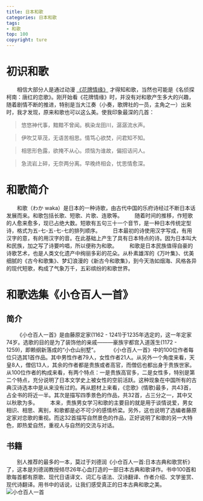 ```yaml
---
title: 日本和歌
categories: 日本和歌
tags:
- 和歌
top: 100
copyright: ture
---
```


# 初识和歌
&emsp;&emsp;相信大部分人是通过动漫 [《花牌情缘》](https://www.bilibili.com/bangumi/media/md616#detail) 才得知和歌，当然也可能是《名侦探柯南：唐红的恋歌》。刚开始看《花牌情缘》时，并没有对和歌产生多大的兴趣，随着剧情不断的推进，特别是当大江奏（小奏，歌牌社的一员，主角之一）出来时，我才发现，原来和歌也可以这么美。使我印象最深的几首：
> 悠悠神代事，黯黯不曾闻。枫染龙田川，潺潺流水声。

> 伊吹艾草茂，无语苦相思。情笃心欲焚，问君知不知。

> 相思形色露，欲掩不从心。烦恼为谁故，偏招诘问人。

> 急流岩上碎，无奈两分离。早晚终相会，忧思情愈深。
<!-- more -->
# 和歌简介
&emsp;&emsp;和歌（わか waka）是日本的一种诗歌，由古代中国的乐府诗经过不断日本话发展而来。和歌包括长歌、短歌、片歌、连歌等。
&emsp;&emsp;随着时间的推移，作短歌的人愈来愈多，现已占绝大数。短歌有五句三十一个音节，是一种日本传统定型诗，格式为五-七-五-七-七的排列顺序。
&emsp;&emsp;日本最初的诗使用汉字写成，有用汉字的意，有的用汉字的音。在此基础上产生了具有日本特点的诗。因为日本叫大和民族，加之写了诗要吟唱，所以便称为和歌。
&emsp;&emsp;和歌是日本民族值得自豪的诗歌艺术，也是人类文化遗产中绚丽多彩的花朵。从朴素雄浑的《万叶集》、优美细腻的《古今和歌集》、梦幻浪漫的《新古今和歌集》，到今天浩如烟海、风格各异的现代短歌，构成了气象万千，五彩缤纷的和歌世界。

# 和歌选集《小仓百人一首》
## 简介
&emsp;&emsp;《小仓百人一首》是由藤原定家(1162 - 1241)于1235年选定的，这一年定家74岁。选歌的目的是为了装饰他的亲戚———豪族宇都宫入道莲生(1172 - 1259)，即赖纲新落成的“小仓山别墅”。
&emsp;&emsp;《小仓百人一首》中的100位作者每位只选其1首作品。其中男性作者79人，女性作者21人。从另外一个角度来看，天皇8人，僧侣13人，其余的作者都是贵族或者高官，而僧侣也都出身于贵族世家。从100位作者的构成来看，有两个特点：一是贵族高官多，二是女性多，特别是第二个特点，充分说明了日本文学史上被女性的空前活跃。这种现象在中国所有的古典汉诗选本中是从来没有过的。再从题材上来看，《恋歌》(情歌)最多，共43首，占全书的将近一半。其次是描写四季景色的作品，共32首，占三分之一，其中又以秋歌为多。
&emsp;&emsp;本来，贵族男女学习和歌的主要目的就是用于谈情说爱，男女相识、相思、离别，和歌都是必不可少的感情桥梁。另外，这也说明了选编者藤原定家对恋歌的重视。而这32首描写自然景色的作品，正好说明了和歌的另一大特色，即热爱自然，重视人与自然的交流与对话。
## 书籍
&emsp;&emsp;别人推荐的最多的一本，莫过于刘德润《小仓百人一首:日本古典和歌赏析》了，这本是刘德润教授倾尽26年心血打造的一部日本古典和歌译作。书中100首和歌每首都有原歌、现代日语译文、词汇与语法、汉诗翻译、作者介绍、文学鉴赏、现代诗翻译。用书中的话说，让我们感受真正的日本古典和歌之美。
![](http://pic.cloverkim.com/小仓百人一首.jpg '小仓百人一首')
